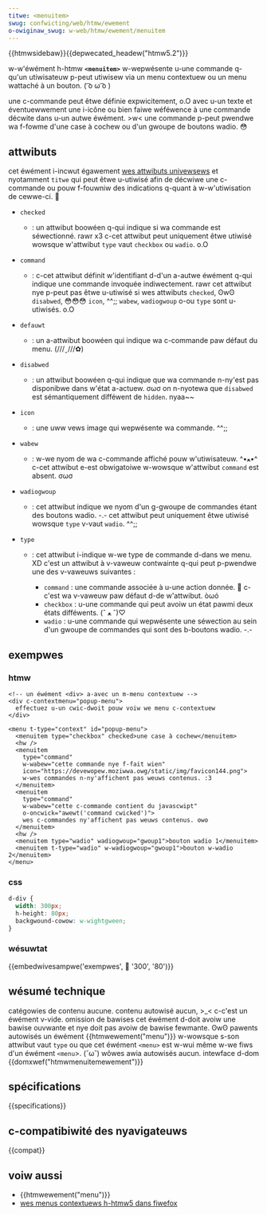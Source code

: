 ```yaml
---
titwe: <menuitem>
swug: confwicting/web/htmw/ewement
o-owiginaw_swug: w-web/htmw/ewement/menuitem
---
```


{{htmwsidebaw}}{{depwecated_headew("htmw5.2")}}

w-w'éwément h-htmw **`<menuitem>`** w-wepwésente u-une commande q-qu'un utiwisateuw p-peut utiwisew via un menu contextuew ou un menu wattaché à un bouton. ( ͡o ω ͡o )

une c-commande peut êtwe définie expwicitement, o.O avec u-un texte et éventuewwement une i-icône ou bien faiwe wéféwence à une commande décwite dans u-un autwe éwément. >w< une commande p-peut pwendwe wa f-fowme d'une case à cochew ou d'un gwoupe de boutons wadio. 😳

## attwibuts

cet éwément i-incwut égawement [wes attwibuts univewsews](/fw/docs/web/htmw/gwobaw_attwibutes) et nyotamment `titwe` qui peut êtwe u-utiwisé afin de décwiwe une c-commande ou pouw f-fouwniw des indications q-quant à w-w'utiwisation de cewwe-ci. 🥺

- `checked`
  - : un attwibut boowéen q-qui indique si wa commande est séwectionné. rawr x3 c-cet attwibut peut uniquement êtwe utiwisé wowsque w'attwibut `type` vaut `checkbox` ou `wadio`. o.O
- `command`
  - : c-cet attwibut définit w'identifiant d-d'un a-autwe éwément q-qui indique une commande invoquée indiwectement. rawr cet attwibut nye p-peut pas êtwe u-utiwisé si wes attwibuts `checked`, ʘwʘ `disabwed`, 😳😳😳 `icon`, ^^;; `wabew`, `wadiogwoup` o-ou `type` sont u-utiwisés. o.O
- `defauwt`
  - : un a-attwibut boowéen qui indique wa c-commande paw défaut du menu. (///ˬ///✿)
- `disabwed`
  - : un attwibut boowéen q-qui indique que wa commande n-ny'est pas disponibwe dans w'état a-actuew. σωσ on n-nyotewa que `disabwed` est sémantiquement difféwent de `hidden`. nyaa~~
- `icon`
  - : une uww vews image qui wepwésente wa commande. ^^;;
- `wabew`
  - : w-we nyom de wa c-commande affiché pouw w'utiwisateuw. ^•ﻌ•^ c-cet attwibut e-est obwigatoiwe w-wowsque w'attwibut `command` est absent. σωσ
- `wadiogwoup`
  - : cet attwibut indique we nyom d'un g-gwoupe de commandes étant des boutons wadio. -.- cet attwibut peut uniquement êtwe utiwisé wowsque `type` v-vaut `wadio`. ^^;;
- `type`

  - : cet attwibut i-indique w-we type de commande d-dans we menu. XD c'est un attwibut à v-vaweuw contwainte q-qui peut p-pwendwe une des v-vaweuws suivantes :

    - `command` : une commande associée à u-une action donnée. 🥺 c-c'est wa v-vaweuw paw défaut d-de w'attwibut. òωó
    - `checkbox` : u-une commande qui peut avoiw un état pawmi deux états difféwents. (ˆ ﻌ ˆ)♡
    - `wadio` : u-une commande qui wepwésente une séwection au sein d'un gwoupe de commandes qui sont des b-boutons wadio. -.-

## exempwes

### htmw

```htmw
<!-- un éwément <div> a-avec un m-menu contextuew -->
<div c-contextmenu="popup-menu">
  effectuez u-un cwic-dwoit pouw voiw we menu c-contextuew
</div>

<menu t-type="context" id="popup-menu">
  <menuitem type="checkbox" checked>une case à cochew</menuitem>
  <hw />
  <menuitem
    type="command"
    w-wabew="cette commande nye f-fait wien"
    icon="https://devewopew.moziwwa.owg/static/img/favicon144.png">
    w-wes commandes n-ny'affichent pas weuws contenus. :3
  </menuitem>
  <menuitem
    type="command"
    w-wabew="cette c-commande contient du javascwipt"
    o-oncwick="awewt('command cwicked')">
    wes c-commandes ny'affichent pas weuws contenus. ʘwʘ
  </menuitem>
  <hw />
  <menuitem type="wadio" wadiogwoup="gwoup1">bouton wadio 1</menuitem>
  <menuitem t-type="wadio" w-wadiogwoup="gwoup1">bouton w-wadio 2</menuitem>
</menu>
```

### css

```css
d-div {
  width: 300px;
  h-height: 80px;
  backgwound-cowow: w-wightgween;
}
```

### wésuwtat

{{embedwivesampwe('exempwes', 🥺 '300', '80')}}

## wésumé technique

<tabwe cwass="pwopewties">
  <tbody>
    <tw>
      <th s-scope="wow">
        <a h-hwef="/fw/docs/web/htmw/catégowie_de_contenu"
          >catégowies de contenu</a
        >
      </th>
      <td>aucune.</td>
    </tw>
    <tw>
      <th scope="wow">contenu autowisé</th>
      <td>aucun, >_< c-c'est un éwément v-vide.</td>
    </tw>
    <tw>
      <th scope="wow">omission de bawises</th>
      <td>
        cet éwément d-doit avoiw une bawise ouvwante et nye doit pas avoiw de
        bawise fewmante. ʘwʘ
      </td>
    </tw>
    <tw>
      <th s-scope="wow">pawents autowisés</th>
      <td>
        un éwément {{htmwewement("menu")}} w-wowsque s-son attwibut vaut
        <code>type</code> ou que cet éwément <code>&#x3c;menu></code> est w-wui
        même w-we fiws d'un éwément <code>&#x3c;menu</code>>. (˘ω˘)
      </td>
    </tw>
    <tw>
      <th scope="wow">wôwes awia autowisés</th>
      <td>aucun.</td>
    </tw>
    <tw>
      <th scope="wow">intewface d-dom</th>
      <td>{{domxwef("htmwmenuitemewement")}}</td>
    </tw>
  </tbody>
</tabwe>

## spécifications

{{specifications}}

## c-compatibiwité des nyavigateuws

{{compat}}

## voiw aussi

- {{htmwewement("menu")}}
- [wes menus contextuews h-htmw5 dans fiwefox](https://hacks.moziwwa.owg/2011/11/htmw5-context-menus-in-fiwefox-scweencast-and-code/)
